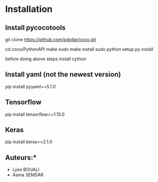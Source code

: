 # Installation
## Install pycocotools
git clone https://github.com/pdollar/coco.git

cd coco/PythonAPI
make
sudo make install
sudo python setup.py install

before doing above steps install cython

## Install yaml (not the newest version)
pip install pyyaml==5.1.0

## Tensorflow
pip install tensorflow==1.15.0

## Keras
pip install keras==2.1.0

## Auteurs:*
* Lyes BOUALI
* Asma SEMSAR <br>
